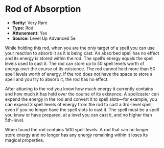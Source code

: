 # Rod of Absorption

- **Rarity:** Very Rare
- **Type:** Rod
- **Attunement:** Yes
- **Source:** Level Up Advanced 5e

While holding this rod, when you are the only target of a spell you can use your reaction to absorb it as it is being cast. An absorbed spell has no effect and its energy is stored within the rod. The spell’s energy equals the spell levels used to cast it. The rod can store up to 50 spell levels worth of energy over the course of its existence. The rod cannot hold more than 50 spell levels worth of energy. If the rod does not have the space to store a spell and you try to absorb it, the rod has no effect.

After attuning to the rod you know how much energy it currently contains and how much it has held over the course of its existence. A spellcaster can expend the energy in the rod and convert it to spell slots—for example, you can expend 3 spell levels of energy from the rod to cast a 3rd-level spell, even if you no longer have the spell slots to cast it. The spell must be a spell you know or have prepared, at a level you can cast it, and no higher than 5th-level.

When found the rod contains 1d10 spell levels. A rod that can no longer store energy and no longer has any energy remaining within it loses its magical properties.

